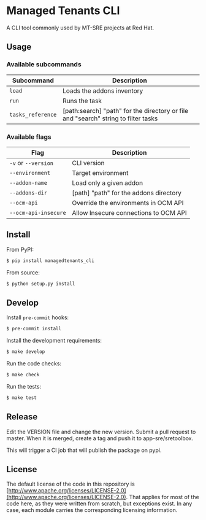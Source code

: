 # Managed Tenants CLI

A CLI tool commonly used by MT-SRE projects at Red Hat.

## Usage

### Available subcommands

| Subcommand       | Description                                                                        |
| ---------------- | ---------------------------------------------------------------------------------- |
| `load`           | Loads the addons inventory                                                         |
| `run`            | Runs the task                                                                      |
| `tasks_reference` | [path:search] "path" for the directory or file and "search" string to filter tasks |

### Available flags

| Flag                 | Description                            |
| -------------------- | -------------------------------------- |
| `-v` or `--version`  | CLI version                            |
| `--environment`      | Target environment                     |
| `--addon-name`        | Load only a given addon                |
| `--addons-dir`        | [path] "path" for the addons directory |
| `--ocm-api`          | Override the environments in OCM API   |
| `--ocm-api-insecure` | Allow Insecure connections to OCM API  |

## Install

From PyPI:

```bash
$ pip install managedtenants_cli
```

From source:

```bash
$ python setup.py install
```

## Develop

Install `pre-commit` hooks:
```bash
$ pre-commit install
```

Install the development requirements:

```bash
$ make develop
```

Run the code checks:

```bash
$ make check
```

Run the tests:

```bash
$ make test
```

## Release

Edit the VERSION file and change the new version. Submit a pull request to master. When it is merged, create a tag and push it to app-sre/sretoolbox.

This will trigger a CI job that will publish the package on pypi.

## License

The default license of the code in this repository is [http://www.apache.org/licenses/LICENSE-2.0](http://www.apache.org/licenses/LICENSE-2.0). That applies for most of the code here, as they were written from scratch, but exceptions exist. In any case, each module carries the corresponding licensing information.
